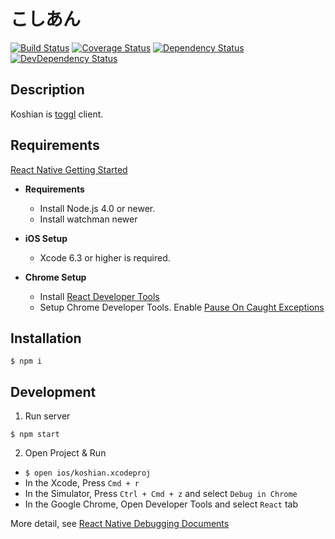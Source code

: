 # こしあん

[![Build Status][travis-image]][travis-url]
[![Coverage Status][codecov-image]][codecov-url]
[![Dependency Status][daviddm-image]][daviddm-url]
[![DevDependency Status][daviddm-dev-image]][daviddm-dev-url]


## Description

Koshian is [toggl](https://toggl.com/) client.


## Requirements

[React Native Getting Started](https://facebook.github.io/react-native/docs/getting-started.html)

- **Requirements**
  * Install Node.js 4.0 or newer.
  * Install watchman newer

- **iOS Setup**
  * Xcode 6.3 or higher is required.

- **Chrome Setup**
  * Install [React Developer Tools](https://chrome.google.com/webstore/detail/react-developer-tools/fmkadmapgofadopljbjfkapdkoienihi)
  * Setup Chrome Developer Tools. Enable [Pause On Caught Exceptions](http://stackoverflow.com/questions/2233339/javascript-is-there-a-way-to-get-chrome-to-break-on-all-errors/17324511#17324511)



## Installation

```
$ npm i
```


## Development

1. Run server
  ```
  $ npm start
  ```

2. Open Project & Run

  - `$ open ios/koshian.xcodeproj`
  - In the Xcode, Press `Cmd + r`
  - In the Simulator, Press `Ctrl + Cmd + z` and select `Debug in Chrome`
  - In the Google Chrome, Open Developer Tools and select `React` tab

More detail, see [React Native Debugging Documents](https://facebook.github.io/react-native/docs/debugging.html#content)


[travis-url]: https://travis-ci.org/tongariboyz/koshian
[travis-image]: https://img.shields.io/travis/tongariboyz/koshian.svg?style=flat-square
[daviddm-url]: https://david-dm.org/tongariboyz/koshian
[daviddm-image]: https://img.shields.io/david/tongariboyz/koshian.svg?style=flat-square
[daviddm-dev-url]: https://david-dm.org/tongariboyz/koshian#info=devDependencies
[daviddm-dev-image]: https://img.shields.io/david/dev/tongariboyz/koshian.svg?style=flat-square
[codecov-url]: https://codecov.io/github/tongariboyz/koshian
[codecov-image]: https://img.shields.io/codecov/c/github/tongariboyz/koshian.svg?style=flat-square
